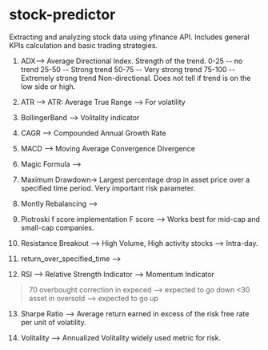 # stock-predictor
Extracting and analyzing stock data using yfinance API. Includes general KPIs calculation and basic trading strategies.

1. ADX--> Average Directional Index. Strength of the trend.
0-25 -- no trend
25-50 -- Strong trend
50-75 -- Very strong trend
75-100 -- Extremely strong trend
Non-directional. Does not tell if trend is on the low side or high. 

2. ATR --> ATR: Average True Range --> For volatility

3. BollingerBand --> Volitality indicator

4. CAGR --> Compounded Annual Growth Rate

5. MACD --> Moving Average Convergence Divergence

6. Magic Formula --> 

7. Maximum Drawdown-> Largest percentage drop in asset price over a specified time period. Very important risk parameter.

8. Montly Rebalancing -->  

9. Piotroski f score implementation
   F score --> Works best for mid-cap and small-cap companies.

10. Resistance Breakout --> High Volume, High activity stocks --> Intra-day.

11. return_over_specified_time --> 

12. RSI --> Relative Strength Indicator --> Momentum Indicator
>70 overbought correction in expeced --> expected to go down
<30 asset in oversold --> expected to go up

13. Sharpe Ratio --> Average return earned in excess of the risk free rate per unit of volatility. 

14. Volitality --> Annualized Volitality widely used metric for risk.